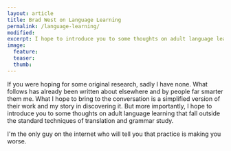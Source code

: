 ```yaml
---
layout: article
title: Brad West on Language Learning
permalink: /language-learning/
modified:
excerpt: I hope to introduce you to some thoughts on adult language learning that fall outside the standard techniques of translation and grammar study.
image:
  feature:
  teaser:
  thumb:
---
```


If you were hoping for some original research, sadly I have none. What follows has already been written about elsewhere and by people far smarter them me. What I hope to bring to the conversation is a simplified version of their work and my story in discovering it. But more importantly, I hope to introduce you to some thoughts on adult language learning that fall outside the standard techniques of translation and grammar study.

I'm the only guy on the internet who will tell you that practice is making you worse.